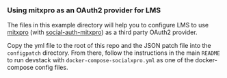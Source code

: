 ### Using mitxpro as an OAuth2 provider for LMS

The files in this example directory will help you to configure LMS to use 
[mitxpro](https://github.com/mitodl/mitxpro) (with [social-auth-mitxpro](https://github.com/mitodl/social-auth-mitxpro)) as a third party OAuth2 provider. 

Copy the yml file to the root of this repo and the JSON patch file into the `configpatch`
directory. From there, follow the instructions in the main `README` to run devstack
with `docker-compose-socialxpro.yml` as one of the docker-compose config files.
